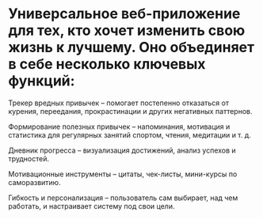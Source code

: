# Универсальное веб-приложение для тех, кто хочет изменить свою жизнь к лучшему. Оно объединяет в себе несколько ключевых функций:

Трекер вредных привычек – помогает постепенно отказаться от курения, переедания, прокрастинации и других негативных паттернов.

Формирование полезных привычек – напоминания, мотивация и статистика для регулярных занятий спортом, чтения, медитации и т. д.

Дневник прогресса – визуализация достижений, анализ успехов и трудностей.

Мотивационные инструменты – цитаты, чек-листы, мини-курсы по саморазвитию.

Гибкость и персонализация – пользователь сам выбирает, над чем работать, и настраивает систему под свои цели.
